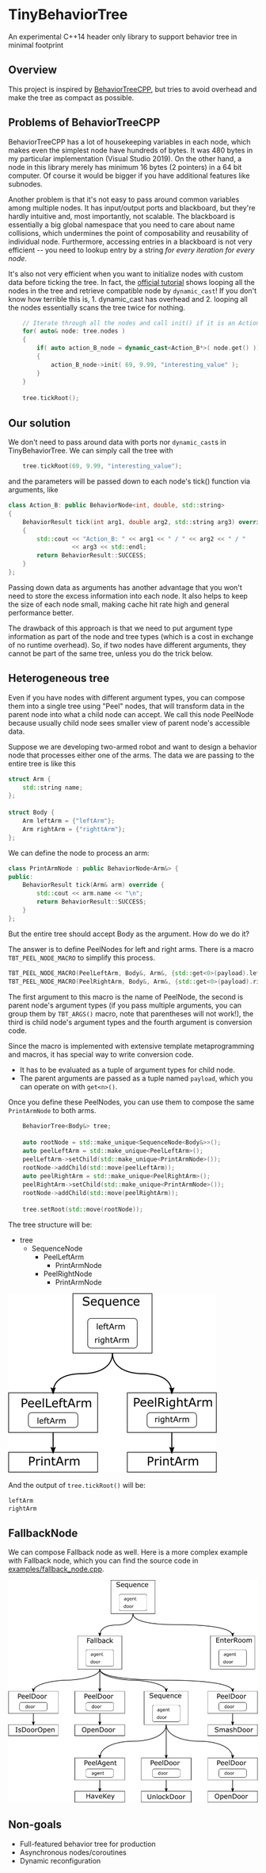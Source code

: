 # TinyBehaviorTree
An experimental C++14 header only library to support behavior tree in minimal footprint


## Overview

This project is inspired by [BehaviorTreeCPP](https://github.com/BehaviorTree/BehaviorTree.CPP.git),
but tries to avoid overhead and make the tree as compact as possible.

## Problems of BehaviorTreeCPP

BehaviorTreeCPP has a lot of housekeeping variables in each node, which makes even the
simplest node have hundreds of bytes.
It was 480 bytes in my particular implementation (Visual Studio 2019).
On the other hand, a node in this library merely has minimum 16 bytes (2 pointers) in a 64 bit computer.
Of course it would be bigger if you have additional features like subnodes.
 
Another problem is that it's not easy to pass around common variables among multiple nodes.
It has input/output ports and blackboard, but they're hardly intuitive and, most importantly,
not scalable.
The blackboard is essentially a big global namespace that you need to care about name collisions,
which undermines the point of composability and reusability of individual node.
Furthermore, accessing entries in a blackboard is not very efficient -- you need to
lookup entry by a string *for every iteration for every node*.

It's also not very efficient when you want to initialize nodes with custom data
before ticking the tree.
In fact, the [official tutorial](https://www.behaviortree.dev/tutorial_08_additional_args/)
shows looping all the nodes in the tree and retrieve compatible node by `dynamic_cast`!
If you don't know how terrible this is, 1. dynamic_cast has overhead and 2. looping
all the nodes essentially scans the tree twice for nothing.

```cpp
    // Iterate through all the nodes and call init() if it is an Action_B
    for( auto& node: tree.nodes )
    {
        if( auto action_B_node = dynamic_cast<Action_B*>( node.get() ))
        {
            action_B_node->init( 69, 9.99, "interesting_value" );
        }
    }

    tree.tickRoot();
```


## Our solution

We don't need to pass around data with ports nor `dynamic_cast`s in TinyBehaviorTree.
We can simply call the tree with 

```cpp
    tree.tickRoot(69, 9.99, "interesting_value");
```

and the parameters will be passed down to each node's tick() function via arguments, like

```cpp
class Action_B: public BehaviorNode<int, double, std::string>
{
    BehaviorResult tick(int arg1, double arg2, std::string arg3) override
    {
        std::cout << "Action_B: " << arg1 << " / " << arg2 << " / "
                  << arg3 << std::endl;
        return BehaviorResult::SUCCESS;
    }
};
```

Passing down data as arguments has another advantage that you won't need to
store the excess information into each node.
It also helps to keep the size of each node small, making cache hit rate high
and general performance better.

The drawback of this approach is that we need to put argument type information
as part of the node and tree types (which is a cost in exchange of no runtime overhead).
So, if two nodes have different arguments, they cannot be part of the same tree,
unless you do the trick below.


## Heterogeneous tree

Even if you have nodes with different argument types, you can compose them into a single
tree using "Peel" nodes, that will transform data in the parent node into what
a child node can accept.
We call this node PeelNode because usually child node sees smaller view of parent node's accessible data.

Suppose we are developing two-armed robot and want to design a behavior node that processes
either one of the arms.
The data we are passing to the entire tree is like this

```cpp
struct Arm {
    std::string name;
};

struct Body {
    Arm leftArm = {"leftArm"};
    Arm rightArm = {"righttArm"};
};
```

We can define the node to process an arm:

```cpp
class PrintArmNode : public BehaviorNode<Arm&> {
public:
    BehaviorResult tick(Arm& arm) override {
        std::cout << arm.name << "\n";
        return BehaviorResult::SUCCESS;
    }
};
```

But the entire tree should accept Body as the argument.
How do we do it?

The answer is to define PeelNodes for left and right arms.
There is a macro `TBT_PEEL_NODE_MACRO` to simplify this process.

```cpp
TBT_PEEL_NODE_MACRO(PeelLeftArm, Body&, Arm&, {std::get<0>(payload).leftArm})
TBT_PEEL_NODE_MACRO(PeelRightArm, Body&, Arm&, {std::get<0>(payload).rightArm})
```

The first argument to this macro is the name of PeelNode, the second is parent node's argument types
(if you pass multiple arguments, you can group them by `TBT_ARGS()` macro, note that parentheses will
not work!), the third is child node's argument types and the fourth argument is conversion code.

Since the macro is implemented with extensive template metaprogramming and macros, it has special
way to write conversion code.

* It has to be evaluated as a tuple of argument types for child node.
* The parent arguments are passed as a tuple named `payload`, which you can operate on with `get<n>()`.

Once you define these PeelNodes, you can use them to compose the same `PrintArmNode` to
both arms.

```cpp
    BehaviorTree<Body&> tree;

    auto rootNode = std::make_unique<SequenceNode<Body&>>();
    auto peelLeftArm = std::make_unique<PeelLeftArm>();
    peelLeftArm->setChild(std::make_unique<PrintArmNode>());
    rootNode->addChild(std::move(peelLeftArm));
    auto peelRightArm = std::make_unique<PeelRightArm>();
    peelRightArm->setChild(std::make_unique<PrintArmNode>());
    rootNode->addChild(std::move(peelRightArm));

    tree.setRoot(std::move(rootNode));
```

The tree structure will be:

* tree
  * SequenceNode
    * PeelLeftArm
      * PrintArmNode
    * PeelRightNode
      * PrintArmNode

![image](images/LeftRightArm.png)

And the output of `tree.tickRoot()` will be:

    leftArm
    rightArm

## FallbackNode

We can compose Fallback node as well.
Here is a more complex example with Fallback node,
which you can find the source code in [examples/fallback_node.cpp](examples/fallback_node.cpp).

![image](images/FallbackNode.png)

## Non-goals

* Full-featured behavior tree for production
* Asynchronous nodes/coroutines
* Dynamic reconfiguration

